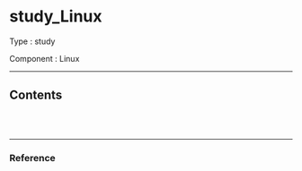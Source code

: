 # study_Linux
Type : study

Component : Linux

---

## Contents


<br />
<br />

---

### Reference

